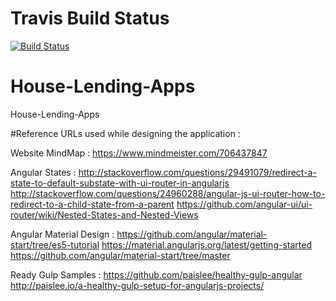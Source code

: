 # Travis Build Status #
[![Build Status](https://travis-ci.org/house-lending-apps/HouseLendingFront.svg?branch=master)](https://travis-ci.org/house-lending-apps/HouseLendingFront)

# House-Lending-Apps
House-Lending-Apps

#Reference URLs used while designing the application :

Website MindMap :
https://www.mindmeister.com/706437847

Angular States :
http://stackoverflow.com/questions/29491079/redirect-a-state-to-default-substate-with-ui-router-in-angularjs
http://stackoverflow.com/questions/24960288/angular-js-ui-router-how-to-redirect-to-a-child-state-from-a-parent
https://github.com/angular-ui/ui-router/wiki/Nested-States-and-Nested-Views

Angular Material Design :
https://github.com/angular/material-start/tree/es5-tutorial
https://material.angularjs.org/latest/getting-started
https://github.com/angular/material-start/tree/master


Ready Gulp Samples :
https://github.com/paislee/healthy-gulp-angular
http://paislee.io/a-healthy-gulp-setup-for-angularjs-projects/
